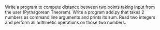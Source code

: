 Write a program to compute distance between two points taking input from the user (Pythagorean Theorem).
Write a program add.py that takes 2 numbers as command line arguments and prints its sum.
Read two integers and perform all arithmetic operations on those two numbers.